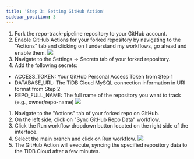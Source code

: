 ```yaml
---
title: 'Step 3: Setting GitHub Action'
sidebar_position: 3
---
```


1. Fork the repo-track-pipeline repository to your GitHub account.
2. Enable GitHub Actions for your forked repository by navigating to the "Actions" tab and clicking on I understand my workflows, go ahead and enable them.
![](/img/workshop/enable-github-action.png)
1. Navigate to the Settings -> Secrets tab of your forked repository.
2. Add the following secrets:
- ACCESS_TOKEN: Your GitHub Personal Access Token from Step 1
- DATABASE_URL: The TiDB Cloud MySQL connection information in URI format from Step 2
- REPO_FULL_NAME: The full name of the repository you want to track (e.g., owner/repo-name)
![](/img/workshop/add-secrets.png)
1. Navigate to the "Actions" tab of your forked repo on GitHub.
2. On the left side, click on "Sync GitHub Repo Data" workflow.
3. Click the Run workflow dropdown button located on the right side of the interface.
4. Select the main branch and click on Run workflow.
![](/img/workshop/run-workflow.png)
1. The GitHub Action will execute, syncing the specified repository data to the TiDB Cloud after a few minutes.